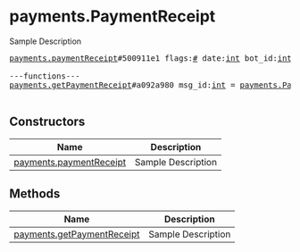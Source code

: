 # payments.PaymentReceipt

Sample Description

<pre>
<a href="../constructor/payments.paymentReceipt">payments.paymentReceipt</a>#500911e1 flags:<a href="../type/#.md">#</a> date:<a href="../type/int.md">int</a> bot_id:<a href="../type/int.md">int</a> invoice:<a href="../type/Invoice.md">Invoice</a> provider_id:<a href="../type/int.md">int</a> info:<a href="../type/flags.0?PaymentRequestedInfo.md">flags.0?PaymentRequestedInfo</a> shipping:<a href="../type/flags.1?ShippingOption.md">flags.1?ShippingOption</a> currency:<a href="../type/string.md">string</a> total_amount:<a href="../type/long.md">long</a> credentials_title:<a href="../type/string.md">string</a> users:Vector&lt;<a href="../type/User.md">User</a>&gt; = <a href="../type/payments.PaymentReceipt.md">payments.PaymentReceipt</a>;

---functions---
<a href="../method/payments.getPaymentReceipt">payments.getPaymentReceipt</a>#a092a980 msg_id:<a href="../type/int.md">int</a> = <a href="../type/payments.PaymentReceipt.md">payments.PaymentReceipt</a>;

</pre>

## Constructors

| Name | Description |
|------|-------------|
| [payments.paymentReceipt](../constructor/payments.paymentReceipt.md) | Sample Description |

## Methods

| Name | Description |
|------|-------------|
| [payments.getPaymentReceipt](../method/payments.getPaymentReceipt.md) | Sample Description |
